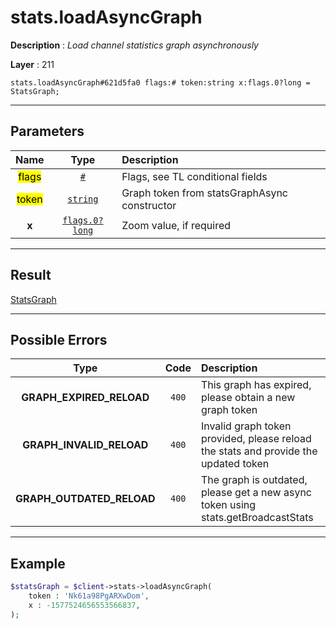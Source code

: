 # stats.loadAsyncGraph

**Description** : *Load channel statistics graph asynchronously*

**Layer** : 211

```tl
stats.loadAsyncGraph#621d5fa0 flags:# token:string x:flags.0?long = StatsGraph;
```

---

## Parameters

| Name | Type | Description |
| :---: | :---: | :--- |
| <mark>flags</mark> | [`#`](type/#) | Flags, see TL conditional fields |
| <mark>token</mark> | [`string`](type/string) | Graph token from statsGraphAsync constructor |
| **x** | [`flags.0?long`](type/long) | Zoom value, if required |

---

## Result

[StatsGraph](type/StatsGraph)

---

## Possible Errors

| Type | Code | Description |
| :---: | :---: | :--- |
| **GRAPH_EXPIRED_RELOAD** | `400` | This graph has expired, please obtain a new graph token |
| **GRAPH_INVALID_RELOAD** | `400` | Invalid graph token provided, please reload the stats and provide the updated token |
| **GRAPH_OUTDATED_RELOAD** | `400` | The graph is outdated, please get a new async token using stats.getBroadcastStats |

---

## Example

```php
$statsGraph = $client->stats->loadAsyncGraph(
	token : 'Nk61a98PgARXwDom',
	x : -1577524656553566837,
);
```
